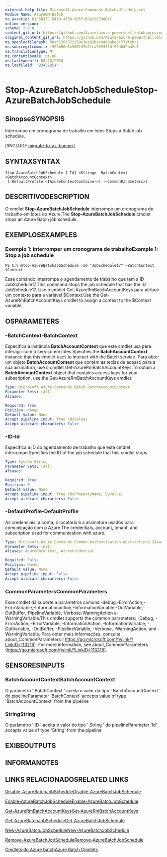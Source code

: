 ```yaml
---
external help file: Microsoft.Azure.Commands.Batch.dll-Help.xml
Module Name: AzureRM.Batch
ms.assetid: D1C5B35C-5419-4739-9D57-6C4228E98DAC
online version: ''
schema: 2.0.0
content_git_url: https://github.com/Azure/azure-powershell/blob/preview/src/ResourceManager/AzureBatch/Commands.Batch/help/Stop-AzureBatchJobSchedule.md
original_content_git_url: https://github.com/Azure/azure-powershell/blob/preview/src/ResourceManager/AzureBatch/Commands.Batch/help/Stop-AzureBatchJobSchedule.md
ms.openlocfilehash: 58ac726d722959e3ee32bce84c0abe3c771fcbcc
ms.sourcegitcommit: f599b50d5e980197d1fca769378df90a842b42a1
ms.translationtype: MT
ms.contentlocale: pt-BR
ms.lasthandoff: 08/20/2020
ms.locfileid: "93432251"
---
```

# <span data-ttu-id="655ee-101">Stop-AzureBatchJobSchedule</span><span class="sxs-lookup"><span data-stu-id="655ee-101">Stop-AzureBatchJobSchedule</span></span>

## <span data-ttu-id="655ee-102">Sinopse</span><span class="sxs-lookup"><span data-stu-id="655ee-102">SYNOPSIS</span></span>
<span data-ttu-id="655ee-103">Interrompe um cronograma de trabalho em lotes.</span><span class="sxs-lookup"><span data-stu-id="655ee-103">Stops a Batch job schedule.</span></span>

[!INCLUDE [migrate-to-az-banner](../../includes/migrate-to-az-banner.md)]

## <span data-ttu-id="655ee-104">SYNTAX</span><span class="sxs-lookup"><span data-stu-id="655ee-104">SYNTAX</span></span>

```
Stop-AzureBatchJobSchedule [-Id] <String> -BatchContext <BatchAccountContext>
 [-DefaultProfile <IAzureContextContainer>] [<CommonParameters>]
```

## <span data-ttu-id="655ee-105">DESCRITIVO</span><span class="sxs-lookup"><span data-stu-id="655ee-105">DESCRIPTION</span></span>
<span data-ttu-id="655ee-106">O cmdlet **Stop-AzureBatchJobSchedule** interrompe um cronograma de trabalho em lotes do Azure.</span><span class="sxs-lookup"><span data-stu-id="655ee-106">The **Stop-AzureBatchJobSchedule** cmdlet stops an Azure Batch job schedule.</span></span>

## <span data-ttu-id="655ee-107">EXEMPLOS</span><span class="sxs-lookup"><span data-stu-id="655ee-107">EXAMPLES</span></span>

### <span data-ttu-id="655ee-108">Exemplo 1: interromper um cronograma de trabalho</span><span class="sxs-lookup"><span data-stu-id="655ee-108">Example 1: Stop a job schedule</span></span>
```
PS C:\>Stop-AzureBatchJobSchedule -Id "JobSchedule17" -BatchContext $Context
```

<span data-ttu-id="655ee-109">Esse comando interrompe o agendamento de trabalho que tem a ID JobSchedule17.</span><span class="sxs-lookup"><span data-stu-id="655ee-109">This command stops the job schedule that has the ID JobSchedule17.</span></span>
<span data-ttu-id="655ee-110">Use o cmdlet Get-AzureRmBatchAccountKeys para atribuir um contexto para a variável $Context.</span><span class="sxs-lookup"><span data-stu-id="655ee-110">Use the Get-AzureRmBatchAccountKeys cmdlet to assign a context to the $Context variable.</span></span>

## <span data-ttu-id="655ee-111">OS</span><span class="sxs-lookup"><span data-stu-id="655ee-111">PARAMETERS</span></span>

### <span data-ttu-id="655ee-112">-BatchContext</span><span class="sxs-lookup"><span data-stu-id="655ee-112">-BatchContext</span></span>
<span data-ttu-id="655ee-113">Especifica a instância **BatchAccountContext** que este cmdlet usa para interagir com o serviço em lotes.</span><span class="sxs-lookup"><span data-stu-id="655ee-113">Specifies the **BatchAccountContext** instance that this cmdlet uses to interact with the Batch service.</span></span>
<span data-ttu-id="655ee-114">Para obter um objeto **BatchAccountContext** que contém as teclas de acesso para a sua assinatura, use o cmdlet Get-AzureRmBatchAccountKeys.</span><span class="sxs-lookup"><span data-stu-id="655ee-114">To obtain a **BatchAccountContext** object that contains access keys for your subscription, use the Get-AzureRmBatchAccountKeys cmdlet.</span></span>

```yaml
Type: Microsoft.Azure.Commands.Batch.BatchAccountContext
Parameter Sets: (All)
Aliases: 

Required: True
Position: Named
Default value: None
Accept pipeline input: True (ByValue)
Accept wildcard characters: False
```

### <span data-ttu-id="655ee-115">-ID</span><span class="sxs-lookup"><span data-stu-id="655ee-115">-Id</span></span>
<span data-ttu-id="655ee-116">Especifica a ID do agendamento de trabalho que este cmdlet interrompe.</span><span class="sxs-lookup"><span data-stu-id="655ee-116">Specifies the ID of the job schedule that this cmdlet stops.</span></span>

```yaml
Type: System.String
Parameter Sets: (All)
Aliases: 

Required: True
Position: 0
Default value: None
Accept pipeline input: True (ByPropertyName, ByValue)
Accept wildcard characters: False
```

### <span data-ttu-id="655ee-117">-DefaultProfile</span><span class="sxs-lookup"><span data-stu-id="655ee-117">-DefaultProfile</span></span>
<span data-ttu-id="655ee-118">As credenciais, a conta, o locatário e a assinatura usados para comunicação com o Azure.</span><span class="sxs-lookup"><span data-stu-id="655ee-118">The credentials, account, tenant, and subscription used for communication with azure.</span></span>

```yaml
Type: Microsoft.Azure.Commands.Common.Authentication.Abstractions.IAzureContextContainer
Parameter Sets: (All)
Aliases: AzureRmContext, AzureCredential

Required: False
Position: Named
Default value: None
Accept pipeline input: False
Accept wildcard characters: False
```

### <span data-ttu-id="655ee-119">CommonParameters</span><span class="sxs-lookup"><span data-stu-id="655ee-119">CommonParameters</span></span>
<span data-ttu-id="655ee-120">Esse cmdlet dá suporte a parâmetros comuns:-debug,-ErrorAction,-ErrorVariable,-Informationaction,-InformationVariable,-OutVariable,-OutBuffer,-PipelineVariable,-Verbose-WarningAction e-WarningVariable.</span><span class="sxs-lookup"><span data-stu-id="655ee-120">This cmdlet supports the common parameters: -Debug, -ErrorAction, -ErrorVariable, -InformationAction, -InformationVariable, -OutVariable, -OutBuffer, -PipelineVariable, -Verbose, -WarningAction, and -WarningVariable.</span></span> <span data-ttu-id="655ee-121">Para obter mais informações, consulte about_CommonParameters ( https://go.microsoft.com/fwlink/?LinkID=113216) .</span><span class="sxs-lookup"><span data-stu-id="655ee-121">For more information, see about_CommonParameters (https://go.microsoft.com/fwlink/?LinkID=113216).</span></span>

## <span data-ttu-id="655ee-122">SENSORES</span><span class="sxs-lookup"><span data-stu-id="655ee-122">INPUTS</span></span>

### <span data-ttu-id="655ee-123">BatchAccountContext</span><span class="sxs-lookup"><span data-stu-id="655ee-123">BatchAccountContext</span></span>
<span data-ttu-id="655ee-124">O parâmetro ' BatchContext ' aceita o valor do tipo ' BatchAccountContext ' do pipeline</span><span class="sxs-lookup"><span data-stu-id="655ee-124">Parameter 'BatchContext' accepts value of type 'BatchAccountContext' from the pipeline</span></span>

### <span data-ttu-id="655ee-125">String</span><span class="sxs-lookup"><span data-stu-id="655ee-125">String</span></span>
<span data-ttu-id="655ee-126">O parâmetro ' ID ' aceita o valor do tipo ' String ' do pipeline</span><span class="sxs-lookup"><span data-stu-id="655ee-126">Parameter 'Id' accepts value of type 'String' from the pipeline</span></span>

## <span data-ttu-id="655ee-127">EXIBE</span><span class="sxs-lookup"><span data-stu-id="655ee-127">OUTPUTS</span></span>

## <span data-ttu-id="655ee-128">INFORMA</span><span class="sxs-lookup"><span data-stu-id="655ee-128">NOTES</span></span>

## <span data-ttu-id="655ee-129">LINKS RELACIONADOS</span><span class="sxs-lookup"><span data-stu-id="655ee-129">RELATED LINKS</span></span>

[<span data-ttu-id="655ee-130">Disable-AzureBatchJobSchedule</span><span class="sxs-lookup"><span data-stu-id="655ee-130">Disable-AzureBatchJobSchedule</span></span>](./Disable-AzureBatchJobSchedule.md)

[<span data-ttu-id="655ee-131">Enable-AzureBatchJobSchedule</span><span class="sxs-lookup"><span data-stu-id="655ee-131">Enable-AzureBatchJobSchedule</span></span>](./Enable-AzureBatchJobSchedule.md)

[<span data-ttu-id="655ee-132">Get-AzureRmBatchAccountKeys</span><span class="sxs-lookup"><span data-stu-id="655ee-132">Get-AzureRmBatchAccountKeys</span></span>](./Get-AzureRmBatchAccountKeys.md)

[<span data-ttu-id="655ee-133">Get-AzureBatchJobSchedule</span><span class="sxs-lookup"><span data-stu-id="655ee-133">Get-AzureBatchJobSchedule</span></span>](./Get-AzureBatchJobSchedule.md)

[<span data-ttu-id="655ee-134">New-AzureBatchJobSchedule</span><span class="sxs-lookup"><span data-stu-id="655ee-134">New-AzureBatchJobSchedule</span></span>](./New-AzureBatchJobSchedule.md)

[<span data-ttu-id="655ee-135">Remove-AzureBatchJobSchedule</span><span class="sxs-lookup"><span data-stu-id="655ee-135">Remove-AzureBatchJobSchedule</span></span>](./Remove-AzureBatchJobSchedule.md)

[<span data-ttu-id="655ee-136">Cmdlets do Azure batch</span><span class="sxs-lookup"><span data-stu-id="655ee-136">Azure Batch Cmdlets</span></span>](./AzureRM.Batch.md)



